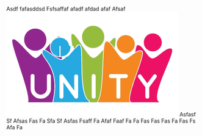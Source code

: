  
 Asdf fafasddsd 
 Fsfsaffaf afadf afdad afaf 
 Afsaf 
 ![](Images/AssetNameeImpe_5b7adac8d2b69b028035d73f.png) 
 Asfasf 
 Sf 
 Afsas 
 Fas 
 Fa 
 Sfa 
 Sf 
 Asfas 
 Fsaff 
 Fa 
 Afaf 
 Faaf 
 Fa 
 Fa 
 Fas 
 Fas 
 Fas 
 Fa 
 Fas 
 Fs 
 Afa 
 Fa 
